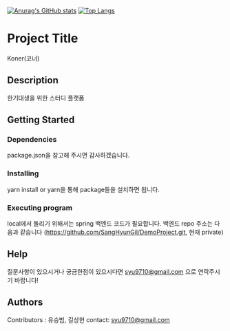 [![Anurag's GitHub stats](https://github-readme-stats.vercel.app/api?username=syoo970)](https://github.com/anuraghazra/github-readme-stats)
[![Top Langs](https://github-readme-stats.vercel.app/api/top-langs/?username=syoo970)](https://github.com/anuraghazra/github-readme-stats)

# Project Title

Koner(코너)

## Description

한기대생을 위한 스터디 플랫폼

## Getting Started

### Dependencies

package.json을 참고해 주시면 감사하겠습니다.

### Installing

yarn install or yarn을 통해 package들을 설치하면 됩니다.

### Executing program

local에서 돌리기 위해서는 spring 백엔드 코드가 필요합니다. 
백엔드 repo 주소는 다음과 같습니다 (https://github.com/SangHyunGil/DemoProject.git, 현재 private)

## Help

질문사항이 있으시거나 궁금한점이 있으시다면 syu9710@gmail.com 으로 연락주시기 바랍니다! 

## Authors

Contributors : 유승범, 길상현 contact: syu9710@gmail.com
